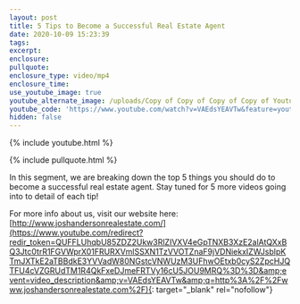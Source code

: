 ```yaml
---
layout: post
title: 5 Tips to Become a Successful Real Estate Agent
date: 2020-10-09 15:23:39
tags:
excerpt:
enclosure:
pullquote:
enclosure_type: video/mp4
enclosure_time:
use_youtube_image: true
youtube_alternate_image: /uploads/Copy of Copy of Copy of Copy of Youtube Thumbnail (12).png
youtube_code: 'https://www.youtube.com/watch?v=VAEdsYEAVTw&feature=youtu.be'
hidden: false
---
```


{% include youtube.html %}

{% include pullquote.html %}

In this segment, we are breaking down the top 5 things you should do to become a successful real estate agent. Stay tuned for 5 more videos going into to detail of each tip\!

For more info about us, visit our website here: [http://www.joshandersonrealestate.com/](https://www.youtube.com/redirect?redir_token=QUFFLUhqbU85ZDZ2Ukw3RlZIVXV4eGpTNXB3XzE2alAtQXxBQ3Jtc0trR1FGVWprX01FRURXVmlSSXN1TzVVOTZnaF9jVDNiekxIZWJsblpKTmJXTkE2aTBBdkE3YVVadW80NGstcVNWUzM3UFhwOEtxb0cyS2ZpcHJQTFU4cVZGRUdTM1R4QkFxeDJmeFRTVy16cU5JOU9MRQ%3D%3D&amp;event=video_description&amp;v=VAEdsYEAVTw&amp;q=http%3A%2F%2Fwww.joshandersonrealestate.com%2F){: target="_blank" rel="nofollow"}